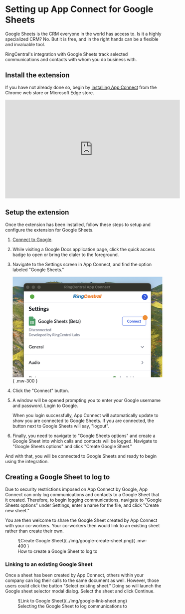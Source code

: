 # Setting up App Connect for Google Sheets

Google Sheets is the CRM everyone in the world has access to. Is it a highly specialized CRM? No. But it is free, and in the right hands can be a flexible and invaluable tool. 

RingCentral's integration with Google Sheets track selected communications and contacts with whom you do business with.

## Install the extension

If you have not already done so, begin by [installing App Connect](../getting-started.md) from the Chrome web store or Microsoft Edge store. 

<iframe width="560" height="315" src="https://www.youtube.com/embed/FvgVObKvoMM?si=VmAjQk2ayzMzr47T" title="App Connect for Google Sheets" frameborder="0" allow="accelerometer; autoplay; clipboard-write; encrypted-media; gyroscope; picture-in-picture; web-share" referrerpolicy="strict-origin-when-cross-origin" allowfullscreen></iframe>

## Setup the extension

Once the extension has been installed, follow these steps to setup and configure the extension for Google Sheets. 

1. [Connect to Google](https://docs.google.com/).

2. While visiting a Google Docs application page, click the quick access badge to open or bring the dialer to the foreground. 

3. Navigate to the Settings screen in App Connect, and find the option labeled "Google Sheets."

    ![Connect to Google Sheets](../img/google-connect.png){ .mw-300 }

4. Click the "Connect" button. 

5. A window will be opened prompting you to enter your Google username and password. Login to Google. 

   When you login successfully, App Connect will automatically update to show you are connected to Google Sheets. If you are connected, the button next to Google Sheets will say, "logout".
   
6. Finally, you need to navigate to "Google Sheets options" and create a Google Sheet into which calls and contacts will be logged. Navigate to "Google Sheets options" and click "Create Google Sheet."

And with that, you will be connected to Google Sheets and ready to begin using the integration. 

## Creating a Google Sheet to log to

Due to security restrictions imposed on App Connect by Google, App Connect can only log communications and contacts to a Google Sheet that it created. Therefore, to begin logging communications, navigate to "Google Sheets options" under Settings, enter a name for the file, and click "Create new sheet."

You are then welcome to share the Google Sheet created by App Connect with your co-workers. Your co-workers then would link to an existing sheet rather than create their own. 

<figure markdown>
  ![Create Google Sheet](../img/google-create-sheet.png){ .mw-400 }
  <figcaption>How to create a Google Sheet to log to</figcaption>
</figure>

### Linking to an existing Google Sheet

Once a sheet has been created by App Connect, others within your company can log their calls to the same document as well. However, those users could click the button "Select existing sheet." Doing so will launch the Google sheet selector modal dialog. Select the sheet and click Continue. 

<figure markdown>
  ![Link to Google Sheet](../img/google-link-sheet.png)
  <figcaption>Selecting the Google Sheet to log communications to</figcaption>
</figure>
